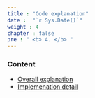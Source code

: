 ```yaml
---
title : "Code explanation"
date :  "`r Sys.Date()`" 
weight : 4
chapter : false
pre : " <b> 4. </b> "
---
```


### Content
  - [Overall explanation](4.1-overall/)
  - [Implemenation detail](4.2-detail/)